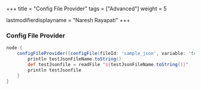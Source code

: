 +++
title = "Config File Provider"
tags = ["Advanced"]
weight = 5

lastmodifierdisplayname = "Naresh Rayapati"
+++

### Config File Provider

```groovy
node {
    configFileProvider([configFile(fileId: 'sample_json', variable: 'testJsonFileName')]) {
        println testJsonFileName.toString()
        def testJsonfile = readFile "${testJsonFileName.toString()}"
        println testJsonfile
    }
}
```